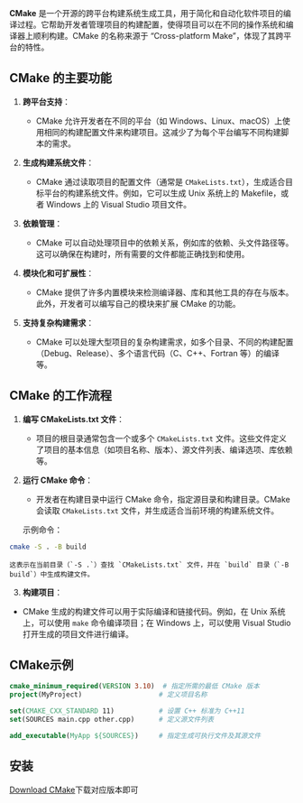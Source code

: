 **CMake** 是一个开源的跨平台构建系统生成工具，用于简化和自动化软件项目的编译过程。它帮助开发者管理项目的构建配置，使得项目可以在不同的操作系统和编译器上顺利构建。CMake 的名称来源于 “Cross-platform Make”，体现了其跨平台的特性。

## CMake 的主要功能

1. **跨平台支持**：

    - CMake 允许开发者在不同的平台（如 Windows、Linux、macOS）上使用相同的构建配置文件来构建项目。这减少了为每个平台编写不同构建脚本的需求。

2. **生成构建系统文件**：

    - CMake 通过读取项目的配置文件（通常是 `CMakeLists.txt`），生成适合目标平台的构建系统文件。例如，它可以生成 Unix 系统上的 Makefile，或者 Windows 上的 Visual Studio 项目文件。

3. **依赖管理**：

    - CMake 可以自动处理项目中的依赖关系，例如库的依赖、头文件路径等。这可以确保在构建时，所有需要的文件都能正确找到和使用。

4. **模块化和可扩展性**：

    - CMake 提供了许多内置模块来检测编译器、库和其他工具的存在与版本。此外，开发者可以编写自己的模块来扩展 CMake 的功能。

5. **支持复杂构建需求**：

    - CMake 可以处理大型项目的复杂构建需求，如多个目录、不同的构建配置（Debug、Release）、多个语言代码（C、C++、Fortran 等）的编译等。

## CMake 的工作流程

1. **编写 CMakeLists.txt 文件**：

    - 项目的根目录通常包含一个或多个 `CMakeLists.txt` 文件。这些文件定义了项目的基本信息（如项目名称、版本）、源文件列表、编译选项、库依赖等。

2. **运行 CMake 命令**：

    - 开发者在构建目录中运行 CMake 命令，指定源目录和构建目录。CMake 会读取 `CMakeLists.txt` 文件，并生成适合当前环境的构建系统文件。

    示例命令：

```bash
cmake -S . -B build
```

    这表示在当前目录（`-S .`）查找 `CMakeLists.txt` 文件，并在 `build` 目录（`-B build`）中生成构建文件。

3. **构建项目**：

-   CMake 生成的构建文件可以用于实际编译和链接代码。例如，在 Unix 系统上，可以使用 `make` 命令编译项目；在 Windows 上，可以使用 Visual Studio 打开生成的项目文件进行编译。

## CMake示例

```cmake
cmake_minimum_required(VERSION 3.10)  # 指定所需的最低 CMake 版本
project(MyProject)                   # 定义项目名称

set(CMAKE_CXX_STANDARD 11)           # 设置 C++ 标准为 C++11
set(SOURCES main.cpp other.cpp)      # 定义源文件列表

add_executable(MyApp ${SOURCES})     # 指定生成可执行文件及其源文件
```

## 安装

[Download CMake](https://cmake.org/download/)下载对应版本即可
